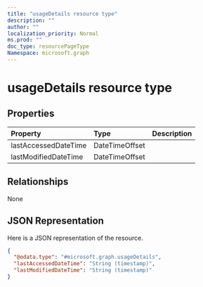 ```yaml
---
title: "usageDetails resource type"
description: ""
author: ""
localization_priority: Normal
ms.prod: ""
doc_type: resourcePageType
Namespace: microsoft.graph
---
```



# usageDetails resource type



## Properties
|Property|Type|Description|
|:---|:---|:---|
|lastAccessedDateTime|DateTimeOffset||
|lastModifiedDateTime|DateTimeOffset||

## Relationships
None

## JSON Representation
Here is a JSON representation of the resource.
<!-- {
  "blockType": "resource",
  "@odata.type": "microsoft.graph.usageDetails"
}
-->
``` json
{
  "@odata.type": "#microsoft.graph.usageDetails",
  "lastAccessedDateTime": "String (timestamp)",
  "lastModifiedDateTime": "String (timestamp)"
}
```

